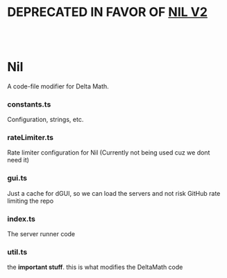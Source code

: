 # DEPRECATED IN FAVOR OF [NIL V2](https://github.com/DxltaMath/Nil2)

<br><br>

# Nil
A code-file modifier for Delta Math.


### constants.ts
Configuration, strings, etc.

### rateLimiter.ts
Rate limiter configuration for Nil (Currently not being used cuz we dont need it)

### gui.ts
Just a cache for dGUI, so we can load the servers and not risk GitHub rate limiting the repo

### index.ts
The server runner code

### util.ts
the **important stuff**. this is what modifies the DeltaMath code
